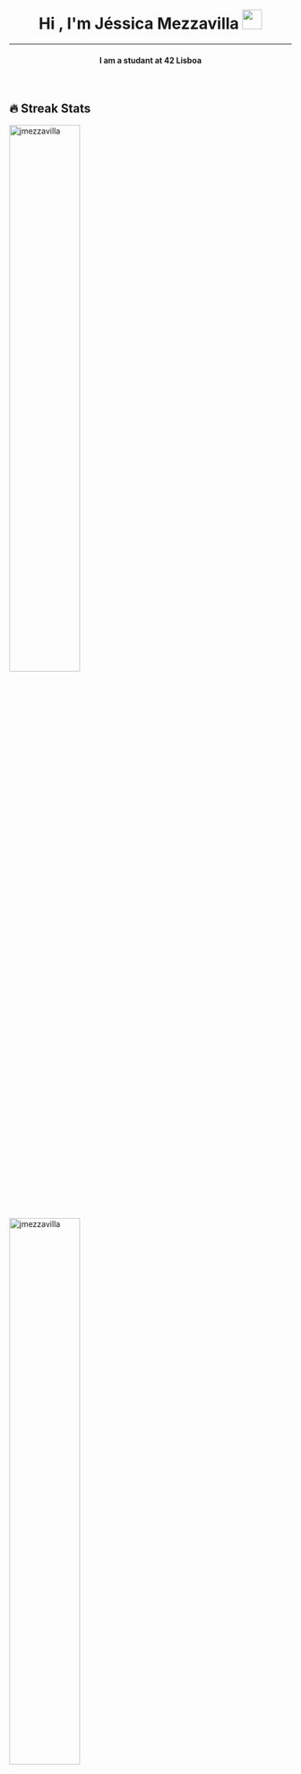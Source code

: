 <h1 align="center">Hi , I'm Jéssica Mezzavilla <img src="https://media.giphy.com/media/hvRJCLFzcasrR4ia7z/giphy.gif" width="35"></h1>

<hr/>
<h4 align="center">
  I am a studant at 42 Lisboa
</h4>
<br/>

## 🔥 Streak Stats


<div align="left">
  <img height="50%" align="left" src="https://github-readme-streak-stats.herokuapp.com/?user=jmezzavilla&theme=github" alt="jmezzavilla" />
  <a href="https://github.com/jmezzavilla/ft_printf">
    <img height="50%" src="https://github-readme-stats.vercel.app/api/pin/?username=jmezzavilla&repo=ft_printf&show_icons=true&theme=github" alt="jmezzavilla" />
  </a>
</div>

<br/>

### 🛠 &nbsp;Tech Stack
- 🌐 &nbsp;
  ![C](https://img.shields.io/badge/-C-333333?style=flat&logo=C)
  ![C](https://img.shields.io/badge/-shell-333333?style=flat&logo=shell)
- ⚙️ &nbsp;
  ![Git](https://img.shields.io/badge/-Git-333333?style=flat&logo=git)
  ![GitHub](https://img.shields.io/badge/-GitHub-333333?style=flat&logo=github)
- 🔧 &nbsp;
  ![Visual Studio Code](https://img.shields.io/badge/-Visual%20Studio%20Code-333333?style=flat&logo=visual-studio-code&logoColor=007ACC)

<br/>

## 📊 Github Stats

<div>
<p align="left">
    	<a href="https://github.com/jmezzavilla">
	    <img align="left" height="50%" src="https://github-readme-stats.vercel.app/api?username=jmezzavilla&show_icons=true&locale=en&theme=github" alt="jmezzavilla" />
	</a>
	<img height="50%" src="https://github-readme-stats.vercel.app/api/top-langs?username=jmezzavilla&show_icons=true&theme=github&layout=compact"/>
</p>

</div>

<br/>
[![Ashutosh's github activity graph](https://github-readme-activity-graph.cyclic.app/graph?username=jmezzavilla&custom_title=Jéssica%20Mezzavilla's%20Contribution%20Graph&hide_border=true&theme=github)](https://github.com/ashutosh00710/github-readme-activity-graph)

<br>

<!-- Profile Trophy -->
### 🏆 GitHub Profile Trophy:
<a href="https://github.com/ryo-ma/github-profile-trophy">
  <img width=800 src="https://github-profile-trophy.vercel.app/?username=jmezzavilla&column=8&theme=darkhub&no-frame=true&no-bg=true"/>
</a>

<br/>

## 🙋‍♀️ Let's Connect

<p align="center">
	<a href="mailto:jessicamezzavilla@gmail.com"><img src="https://img.icons8.com/bubbles/50/000000/gmail.png" alt="Gmail"/></a>
	<a href="https://github.com/jmezzavilla"><img src="https://img.icons8.com/bubbles/50/000000/github.png" alt="GitHub"/></a>
	<a href="https://linkedin.com/in/jéssica-mezzavilla-1865a741"><img src="https://img.icons8.com/bubbles/50/000000/linkedin.png" alt="LinkedIn"/></a>
	<a href="https://www.facebook.com/jessreis22"><img src="https://img.icons8.com/bubbles/50/000000/facebook-new.png" alt="Facebook"/></a>
	<a href="https://instagram.com/jmezzavilla"><img src="https://img.icons8.com/bubbles/50/000000/instagram.png" alt="Instagram"/></a>
</p>
  
<br/>

<img align="right" alt="GIF" height="170px" src="https://media.giphy.com/media/J5B1Y8QZnzXXbLQIBu/giphy.gif" />

## 🎧 Spotify Playing 
<p float="left" >
  <img src="https://novatorem-amber-nine.vercel.app/api/spotify" height="150px" src="https://open.spotify.com/user/_jessreis" />
</p>
  
 
## 📍 Profile Visitor Count
<p align="center" >   
  <img src="https://profile-counter.glitch.me/jmezzavilla/count.svg" />  
</p>


</div>
